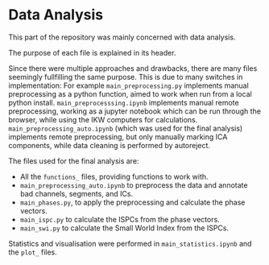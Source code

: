 # Data Analysis
This part of the repository was mainly concerned with data analysis.

The purpose of each file is explained in its header.

Since there were multiple approaches and drawbacks, there are many files
seemingly fullfilling the same purpose. This is due to many switches in 
implementation: For example `main_preprocessing.py` implements manual 
preprocessing as a python function, aimed to work when run from a local 
python install. `main_preprocesssing.ipynb` implements manual remote 
preprocessing, working as a jupyter notebook which can be run through 
the browser, while using the IKW computers for calculations. 
`main_preprocessing_auto.ipynb` (which was used for the final analysis) 
implements remote preprocessing, but only manually marking ICA components,
while data cleaning is performed by autoreject.

The files used for the final analysis are:
- All the `functions_` files, providing functions to work with.
- `main_preprocessing_auto.ipynb` to preprocess the data and annotate 
bad channels, segments, and ICs.
- `main_phases.py`, to apply the preprocessing and calculate the phase vectors.
- `main_ispc.py` to calculate the ISPCs from the phase vectors.
- `main_swi.py` to calculate the Small World Index from the ISPCs.

Statistics and visualisation were performed in `main_statistics.ipynb` and
the `plot_` files.
